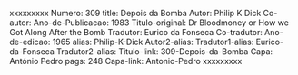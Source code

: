 xxxxxxxxx
Numero: 309
title: Depois da Bomba
Autor: Philip K Dick
Co-autor: 
Ano-de-Publicacao: 1983
Titulo-original: Dr Bloodmoney or How we Got Along After the Bomb
Tradutor: Eurico da Fonseca
Co-tradutor: 
Ano-de-edicao: 1965
alias: Philip-K-Dick
Autor2-alias: 
Tradutor1-alias: Eurico-da-Fonseca
Tradutor2-alias: 
Titulo-link: 309-Depois-da-Bomba
Capa: António Pedro
pags: 248
Capa-link: Antonio-Pedro
xxxxxxxxx